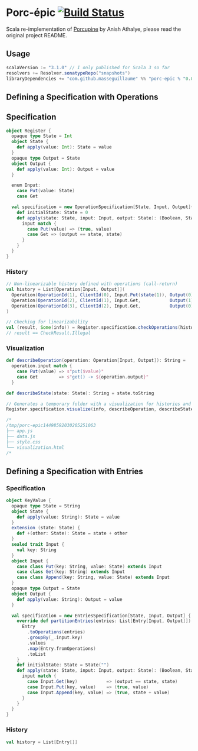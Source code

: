# Porc-épic [![Build Status](https://github.com/MasseGuillaume/porc-epic/actions/workflows/ci.yml/badge.svg)](https://github.com/MasseGuillaume/porc-epic/actions?query=workflow%3Aci)

Scala re-implementation of [Porcupine](https://github.com/anishathalye/porcupine) by 
Anish Athalye, please read the original project README.

## Usage

```sbt
scalaVersion := "3.1.0" // I only published for Scala 3 so far
resolvers += Resolver.sonatypeRepo("snapshots")
libraryDependencies += "com.github.masseguillaume" %% "porc-epic % "0.0.0+29-e0ec9714-SNAPSHOT"
```

## Defining a Specification with Operations

## Specification

```scala
object Register {
  opaque type State = Int
  object State {
    def apply(value: Int): State = value 
  }
  opaque type Output = State
  object Output {
    def apply(value: Int): Output = value 
  }

  enum Input:
    case Put(value: State)
    case Get

  val specification = new OperationSpecification[State, Input, Output]{
    def initialState: State = 0
    def apply(state: State, input: Input, output: State): (Boolean, State) = {
      input match {
        case Put(value) => (true, value)
        case Get => (output == state, state)
      }
    }
  }
}
```

### History

```scala
// Non-linearizable history defined with operations (call-return)
val history = List[Operation[Input, Output]](
  Operation(OperationId(1), ClientId(0), Input.Put(state(1)), Output(0), invocation = Time(0), response = Time(10)),
  Operation(OperationId(2), ClientId(1), Input.Get,           Output(1), invocation = Time(2), response = Time(7)),
  Operation(OperationId(3), ClientId(2), Input.Get,           Output(0), invocation = Time(3), response = Time(7)),
)

// Checking for linearizability
val (result, Some(info)) = Register.specification.checkOperations(history)
// result == CheckResult.Illegal

```

### Visualization

```scala
def describeOperation(operation: Operation[Input, Output]): String =
  operation.input match {
    case Put(value) => s"put($value)"
    case Get        => s"get() -> ${operation.output}"
  }

def describeState(state: State): String = state.toString

// Generates a temporary folder with a visualization for histories and linearization points
Register.specification.visualize(info, describeOperation, describeState).save()

/*
/tmp/porc-epic14498592030205251063
├── app.js
├── data.js
├── style.css
└── visualization.html
/*
```

## Defining a Specification with Entries

### Specification

```scala
object KeyValue {
  opaque type State = String
  object State {
    def apply(value: String): State = value
  }
  extension (state: State) {
    def +(other: State): State = state + other
  }
  sealed trait Input {
    val key: String
  }
  object Input {
    case class Put(key: String, value: State) extends Input
    case class Get(key: String) extends Input
    case class Append(key: String, value: State) extends Input
  }
  opaque type Output = State
  object Output {
    def apply(value: String): Output = value
  }

  val specification = new EntriesSpecification[State, Input, Output] {
    override def partitionEntries(entries: List[Entry[Input, Output]]): List[List[Entry[Input, Output]]] = {
      Entry
        .toOperations(entries)
        .groupBy(_.input.key)
        .values
        .map(Entry.fromOperations)
        .toList
    }
    def initialState: State = State("")
    def apply(state: State, input: Input, output: State): (Boolean, State) = {
      input match {
        case Input.Get(key)           => (output == state, state)
        case Input.Put(key, value)    => (true, value)
        case Input.Append(key, value) => (true, state + value)
      }
    }
  }
}
```

### History

```scala
val history = List[Entry[]]
```